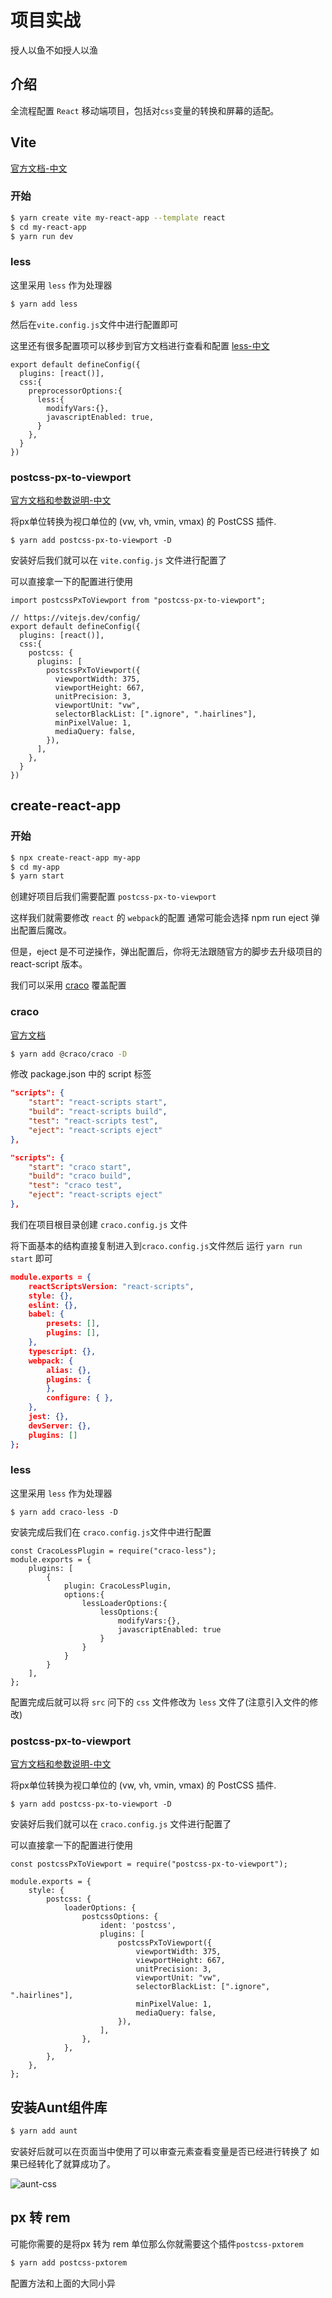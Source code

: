 # 项目实战
授人以鱼不如授人以渔
## 介绍
全流程配置 `React` 移动端项目，包括对`css`变量的转换和屏幕的适配。

## Vite
[官方文档-中文](https://cn.vitejs.dev/)

### 开始
```bash
$ yarn create vite my-react-app --template react
$ cd my-react-app
$ yarn run dev
```
### less 

这里采用 `less` 作为处理器
```bash
$ yarn add less
```

然后在`vite.config.js`文件中进行配置即可

这里还有很多配置项可以移步到官方文档进行查看和配置 [less-中文](https://less.bootcss.com/)

```tsx
export default defineConfig({
  plugins: [react()],
  css:{
    preprocessorOptions:{
      less:{
        modifyVars:{},
        javascriptEnabled: true,
      }
    },
  }
})
```

### postcss-px-to-viewport
[官方文档和参数说明-中文](https://github.com/evrone/postcss-px-to-viewport/blob/master/README_CN.md)

将px单位转换为视口单位的 (vw, vh, vmin, vmax) 的 PostCSS 插件.
```
$ yarn add postcss-px-to-viewport -D
```
安装好后我们就可以在 `vite.config.js` 文件进行配置了

可以直接拿一下的配置进行使用

```tsx
import postcssPxToViewport from "postcss-px-to-viewport";

// https://vitejs.dev/config/
export default defineConfig({
  plugins: [react()],
  css:{
    postcss: {
      plugins: [
        postcssPxToViewport({
          viewportWidth: 375,
          viewportHeight: 667,
          unitPrecision: 3,
          viewportUnit: "vw",
          selectorBlackList: [".ignore", ".hairlines"],
          minPixelValue: 1,
          mediaQuery: false,
        }),
      ],
    },
  }
})
```

## create-react-app
### 开始
```bash
$ npx create-react-app my-app
$ cd my-app
$ yarn start
```
创建好项目后我们需要配置 `postcss-px-to-viewport` 

这样我们就需要修改 `react` 的 `webpack`的配置 通常可能会选择 npm run eject 弹出配置后魔改。

但是，eject 是不可逆操作，弹出配置后，你将无法跟随官方的脚步去升级项目的react-script 版本。

我们可以采用 [craco](https://github.com/dilanx/craco) 覆盖配置

### craco
[官方文档](https://github.com/dilanx/craco)

```bash
$ yarn add @craco/craco -D
```

修改 package.json 中的 script 标签
```json
"scripts": {
    "start": "react-scripts start",
    "build": "react-scripts build",
    "test": "react-scripts test",
    "eject": "react-scripts eject"
},
```
```json
"scripts": {
    "start": "craco start",
    "build": "craco build",
    "test": "craco test",
    "eject": "react-scripts eject"
},
```

我们在项目根目录创建 `craco.config.js` 文件

将下面基本的结构直接复制进入到`craco.config.js`文件然后 运行 `yarn run start` 即可
```json
module.exports = {
    reactScriptsVersion: "react-scripts",
    style: {},
    eslint: {},
    babel: {
        presets: [],
        plugins: [],
    },
    typescript: {},
    webpack: {
        alias: {},
        plugins: {
        },
        configure: { },
    },
    jest: {},
    devServer: {},
    plugins: []
};
```
### less 

这里采用 `less` 作为处理器
```tsx
$ yarn add craco-less -D
```
安装完成后我们在 `craco.config.js`文件中进行配置
```tsx
const CracoLessPlugin = require("craco-less");
module.exports = {
    plugins: [
        { 
            plugin: CracoLessPlugin,
            options:{
                lessLoaderOptions:{
                    lessOptions:{
                        modifyVars:{},
                        javascriptEnabled: true
                    }
                }
            }
        }
    ],
};
```
配置完成后就可以将 `src` 问下的 `css` 文件修改为 `less` 文件了(注意引入文件的修改)

### postcss-px-to-viewport
[官方文档和参数说明-中文](https://github.com/evrone/postcss-px-to-viewport/blob/master/README_CN.md)

将px单位转换为视口单位的 (vw, vh, vmin, vmax) 的 PostCSS 插件.
```
$ yarn add postcss-px-to-viewport -D
```
安装好后我们就可以在 `craco.config.js` 文件进行配置了

可以直接拿一下的配置进行使用
```tsx
const postcssPxToViewport = require("postcss-px-to-viewport");

module.exports = {
    style: {
        postcss: {
            loaderOptions: {
                postcssOptions: {
                    ident: 'postcss',
                    plugins: [
                        postcssPxToViewport({
                            viewportWidth: 375,
                            viewportHeight: 667,
                            unitPrecision: 3,
                            viewportUnit: "vw",
                            selectorBlackList: [".ignore", ".hairlines"],
                            minPixelValue: 1,
                            mediaQuery: false,
                        }),
                    ],
                },
            },
        },
    },
};
```


## 安装Aunt组件库

```bash
$ yarn add aunt
```

安装好后就可以在页面当中使用了可以审查元素查看变量是否已经进行转换了 如果已经转化了就算成功了。

![aunt-css](https://cdn.jsdelivr.net/gh/duogongneng/OneMyBlogImg@master/image-20220707113828630.png)



## px 转 rem
可能你需要的是将px 转为 rem 单位那么你就需要这个插件`postcss-pxtorem`

```bash
$ yarn add postcss-pxtorem
```
配置方法和上面的大同小异
